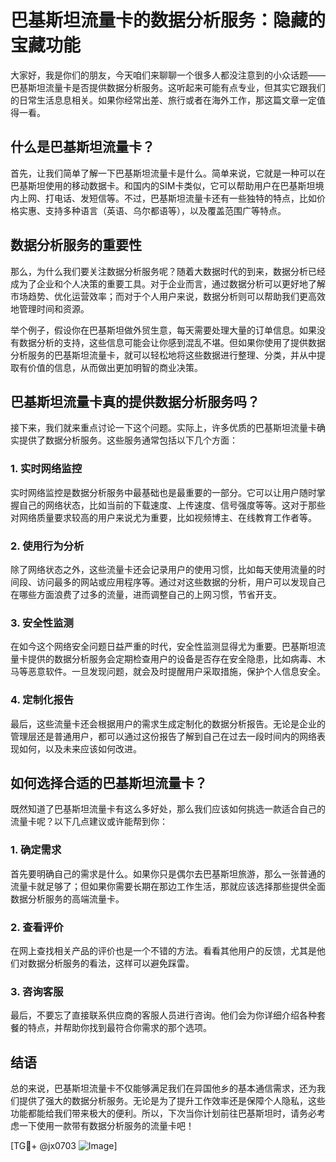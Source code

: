 # 巴基斯坦流量卡的数据分析服务：隐藏的宝藏功能

大家好，我是你们的朋友，今天咱们来聊聊一个很多人都没注意到的小众话题——巴基斯坦流量卡是否提供数据分析服务。这听起来可能有点专业，但其实它跟我们的日常生活息息相关。如果你经常出差、旅行或者在海外工作，那这篇文章一定值得一看。

## 什么是巴基斯坦流量卡？

首先，让我们简单了解一下巴基斯坦流量卡是什么。简单来说，它就是一种可以在巴基斯坦使用的移动数据卡。和国内的SIM卡类似，它可以帮助用户在巴基斯坦境内上网、打电话、发短信等。不过，巴基斯坦流量卡还有一些独特的特点，比如价格实惠、支持多种语言（英语、乌尔都语等），以及覆盖范围广等特点。

## 数据分析服务的重要性

那么，为什么我们要关注数据分析服务呢？随着大数据时代的到来，数据分析已经成为了企业和个人决策的重要工具。对于企业而言，通过数据分析可以更好地了解市场趋势、优化运营效率；而对于个人用户来说，数据分析则可以帮助我们更高效地管理时间和资源。

举个例子，假设你在巴基斯坦做外贸生意，每天需要处理大量的订单信息。如果没有数据分析的支持，这些信息可能会让你感到混乱不堪。但如果你使用了提供数据分析服务的巴基斯坦流量卡，就可以轻松地将这些数据进行整理、分类，并从中提取有价值的信息，从而做出更加明智的商业决策。

## 巴基斯坦流量卡真的提供数据分析服务吗？

接下来，我们就来重点讨论一下这个问题。实际上，许多优质的巴基斯坦流量卡确实提供了数据分析服务。这些服务通常包括以下几个方面：

### 1. 实时网络监控

实时网络监控是数据分析服务中最基础也是最重要的一部分。它可以让用户随时掌握自己的网络状态，比如当前的下载速度、上传速度、信号强度等等。这对于那些对网络质量要求较高的用户来说尤为重要，比如视频博主、在线教育工作者等。

### 2. 使用行为分析

除了网络状态之外，这些流量卡还会记录用户的使用习惯，比如每天使用流量的时间段、访问最多的网站或应用程序等。通过对这些数据的分析，用户可以发现自己在哪些方面浪费了过多的流量，进而调整自己的上网习惯，节省开支。

### 3. 安全性监测

在如今这个网络安全问题日益严重的时代，安全性监测显得尤为重要。巴基斯坦流量卡提供的数据分析服务会定期检查用户的设备是否存在安全隐患，比如病毒、木马等恶意软件。一旦发现问题，就会及时提醒用户采取措施，保护个人信息安全。

### 4. 定制化报告

最后，这些流量卡还会根据用户的需求生成定制化的数据分析报告。无论是企业的管理层还是普通用户，都可以通过这份报告了解到自己在过去一段时间内的网络表现如何，以及未来应该如何改进。

## 如何选择合适的巴基斯坦流量卡？

既然知道了巴基斯坦流量卡有这么多好处，那么我们应该如何挑选一款适合自己的流量卡呢？以下几点建议或许能帮到你：

### 1. 确定需求

首先要明确自己的需求是什么。如果你只是偶尔去巴基斯坦旅游，那么一张普通的流量卡就足够了；但如果你需要长期在那边工作生活，那就应该选择那些提供全面数据分析服务的高端流量卡。

### 2. 查看评价

在网上查找相关产品的评价也是一个不错的方法。看看其他用户的反馈，尤其是他们对数据分析服务的看法，这样可以避免踩雷。

### 3. 咨询客服

最后，不要忘了直接联系供应商的客服人员进行咨询。他们会为你详细介绍各种套餐的特点，并帮助你找到最符合你需求的那个选项。

## 结语

总的来说，巴基斯坦流量卡不仅能够满足我们在异国他乡的基本通信需求，还为我们提供了强大的数据分析服务。无论是为了提升工作效率还是保障个人隐私，这些功能都能给我们带来极大的便利。所以，下次当你计划前往巴基斯坦时，请务必考虑一下使用一款带有数据分析服务的流量卡吧！

[TG💪+ @jx0703 ![Image](https://github.com/user-attachments/assets/dbca1d08-cadb-493c-b0ec-ad6f7a83f270)]